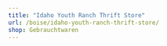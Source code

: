 ```yaml
---
title: "Idaho Youth Ranch Thrift Store"
url: /boise/idaho-youth-ranch-thrift-store/
shop: Gebrauchtwaren
---
```

